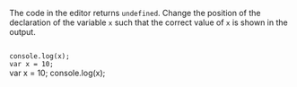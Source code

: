 The code in the editor returns `undefined`. 
Change the position of the declaration of the variable `x` 
such that the correct value of `x` is shown in the output. 

<codeblock type="exercise" language="javascript" testMode="fixedInput">
<code>
console.log(x);
var x = 10;
</code>

<solution>
var x = 10;
console.log(x);
</solution>
</codeblock>